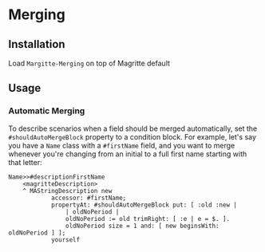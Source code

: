 # Merging

## Installation
Load `Margitte-Merging` on top of Magritte default

## Usage

### Automatic Merging
To describe scenarios when a field should be merged automatically, set the `#shouldAutoMergeBlock` property to a condition block. For example, let's say you have a `Name` class with a `#firstName` field, and you want to merge whenever you're changing from an initial to a full first name starting with that letter:
```smalltalk
Name>>#descriptionFirstName
	<magritteDescription>
	^ MAStringDescription new
			accessor: #firstName;
			propertyAt: #shouldAutoMergeBlock put: [ :old :new |
				| oldNoPeriod |
				oldNoPeriod := old trimRight: [ :e | e = $. ].
				oldNoPeriod size = 1 and: [ new beginsWith: oldNoPeriod ] ];
			yourself
```
